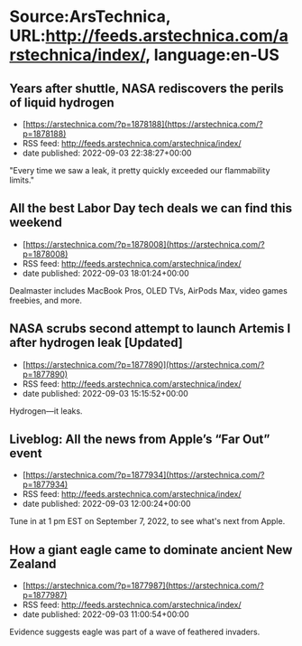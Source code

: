 # Source:ArsTechnica, URL:http://feeds.arstechnica.com/arstechnica/index/, language:en-US

## Years after shuttle, NASA rediscovers the perils of liquid hydrogen
 - [https://arstechnica.com/?p=1878188](https://arstechnica.com/?p=1878188)
 - RSS feed: http://feeds.arstechnica.com/arstechnica/index/
 - date published: 2022-09-03 22:38:27+00:00

"Every time we saw a leak, it pretty quickly exceeded our flammability limits."

## All the best Labor Day tech deals we can find this weekend
 - [https://arstechnica.com/?p=1878008](https://arstechnica.com/?p=1878008)
 - RSS feed: http://feeds.arstechnica.com/arstechnica/index/
 - date published: 2022-09-03 18:01:24+00:00

Dealmaster includes MacBook Pros, OLED TVs, AirPods Max, video games freebies, and more.

## NASA scrubs second attempt to launch Artemis I after hydrogen leak [Updated]
 - [https://arstechnica.com/?p=1877890](https://arstechnica.com/?p=1877890)
 - RSS feed: http://feeds.arstechnica.com/arstechnica/index/
 - date published: 2022-09-03 15:15:52+00:00

Hydrogen—it leaks.

## Liveblog: All the news from Apple’s “Far Out” event
 - [https://arstechnica.com/?p=1877934](https://arstechnica.com/?p=1877934)
 - RSS feed: http://feeds.arstechnica.com/arstechnica/index/
 - date published: 2022-09-03 12:00:24+00:00

Tune in at 1 pm EST on September 7, 2022, to see what's next from Apple.

## How a giant eagle came to dominate ancient New Zealand
 - [https://arstechnica.com/?p=1877987](https://arstechnica.com/?p=1877987)
 - RSS feed: http://feeds.arstechnica.com/arstechnica/index/
 - date published: 2022-09-03 11:00:54+00:00

Evidence suggests eagle was part of a wave of feathered invaders.

